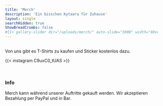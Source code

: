 ```yaml
---
title: 'Merch'
description: 'Ein bisschen Kytaara für Zuhause'
layout: single
searchHidden: true
ShowBreadCrumbs: false
#{{< gallery-slider dir="/uploads/merch/" auto-slide="3000" width="80vw" height="500px" >}}
---
```


&nbsp;  
Von uns gibt es T-Shirts zu kaufen und Sticker kostenlos dazu.

{{< instagram C9uxC0_tUAS >}}  

&nbsp;
### Info  
Merch kann während unserer Auftritte gekauft werden. Wir akzeptieren Bezahlung per PayPal und in Bar.

